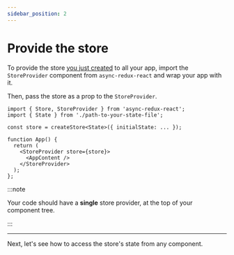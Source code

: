 ```yaml
---
sidebar_position: 2
---
```


# Provide the store

To provide the store [you just created](./store-and-state) to all your app,
import the `StoreProvider` component from `async-redux-react` and wrap your app with it.

Then, pass the store as a prop to the `StoreProvider`.

```tsx
import { Store, StoreProvider } from 'async-redux-react';
import { State } from './path-to-your-state-file';

const store = createStore<State>({ initialState: ... });

function App() {
  return (
    <StoreProvider store={store}>
      <AppContent />
    </StoreProvider>
  );
};
```

:::note

Your code should have a **single** store provider, at the top of your component tree.

:::

<hr></hr>

Next, let's see how to access the store's state from any component.

